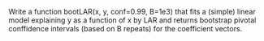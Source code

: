 Write a function bootLAR(x, y, conf=0.99, B=1e3) that fits a (simple) linear model explaining y as a function of x by LAR and returns bootstrap pivotal conffidence intervals (based on B repeats) for the coefficient vectors.
